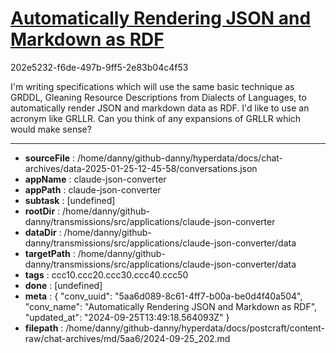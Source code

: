 # [Automatically Rendering JSON and Markdown as RDF](https://claude.ai/chat/5aa6d089-8c61-4ff7-b00a-be0d4f40a504)

202e5232-f6de-497b-9ff5-2e83b04c4f53

I'm writing specifications which will use the same basic technique as GRDDL, Gleaning Resource Descriptions from Dialects of Languages, to automatically render JSON and markdown data as RDF. I'd like to use an acronym like GRLLR. Can you think of any expansions of GRLLR which would make sense?

---

* **sourceFile** : /home/danny/github-danny/hyperdata/docs/chat-archives/data-2025-01-25-12-45-58/conversations.json
* **appName** : claude-json-converter
* **appPath** : claude-json-converter
* **subtask** : [undefined]
* **rootDir** : /home/danny/github-danny/transmissions/src/applications/claude-json-converter
* **dataDir** : /home/danny/github-danny/transmissions/src/applications/claude-json-converter/data
* **targetPath** : /home/danny/github-danny/transmissions/src/applications/claude-json-converter/data
* **tags** : ccc10.ccc20.ccc30.ccc40.ccc50
* **done** : [undefined]
* **meta** : {
  "conv_uuid": "5aa6d089-8c61-4ff7-b00a-be0d4f40a504",
  "conv_name": "Automatically Rendering JSON and Markdown as RDF",
  "updated_at": "2024-09-25T13:49:18.564093Z"
}
* **filepath** : /home/danny/github-danny/hyperdata/docs/postcraft/content-raw/chat-archives/md/5aa6/2024-09-25_202.md